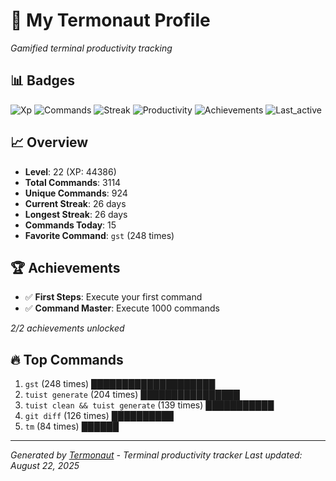 # 🚀 My Termonaut Profile

*Gamified terminal productivity tracking*

## 📊 Badges

![Xp](https://img.shields.io/badge/XP-Level+22+%2844386%2F52900%29-blue?style=flat-square&logo=terminal&logoColor=white) ![Commands](https://img.shields.io/badge/Commands-3114-blue?style=flat-square&logo=terminal&logoColor=white) ![Streak](https://img.shields.io/badge/Streak-26+days-blue?style=flat-square&logo=terminal&logoColor=white) ![Productivity](https://img.shields.io/badge/Productivity-80.0%25-green?style=flat-square&logo=terminal&logoColor=white) ![Achievements](https://img.shields.io/badge/Achievements-5%2F10-blue?style=flat-square&logo=terminal&logoColor=white) ![Last_active](https://img.shields.io/badge/Last+Active-8h+ago-yellow?style=flat-square&logo=terminal&logoColor=white) 

## 📈 Overview

- **Level**: 22 (XP: 44386)
- **Total Commands**: 3114
- **Unique Commands**: 924
- **Current Streak**: 26 days
- **Longest Streak**: 26 days
- **Commands Today**: 15
- **Favorite Command**: `gst` (248 times)

## 🏆 Achievements

- ✅ **First Steps**: Execute your first command
- ✅ **Command Master**: Execute 1000 commands

*2/2 achievements unlocked*

## 🔥 Top Commands

1. `gst` (248 times) ████████████████████
2. `tuist generate` (204 times) ████████████████
3. `tuist clean && tuist generate` (139 times) ███████████
4. `git diff` (126 times) ██████████
5. `tm` (84 times) ██████

---

*Generated by [Termonaut](https://github.com/oiahoon/termonaut) - Terminal productivity tracker*
*Last updated: August 22, 2025*
